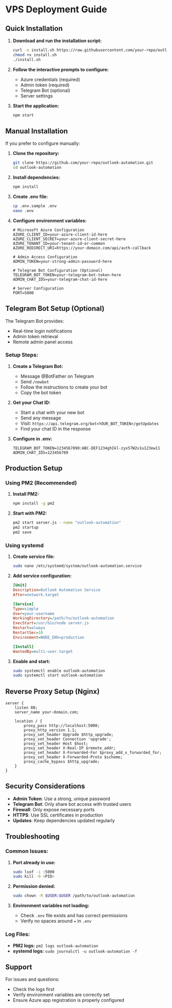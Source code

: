 
# VPS Deployment Guide

## Quick Installation

1. **Download and run the installation script:**
   ```bash
   curl -o install.sh https://raw.githubusercontent.com/your-repo/outlook-automation/main/install.sh
   chmod +x install.sh
   ./install.sh
   ```

2. **Follow the interactive prompts to configure:**
   - Azure credentials (required)
   - Admin token (required)
   - Telegram Bot (optional)
   - Server settings

3. **Start the application:**
   ```bash
   npm start
   ```

## Manual Installation

If you prefer to configure manually:

1. **Clone the repository:**
   ```bash
   git clone https://github.com/your-repo/outlook-automation.git
   cd outlook-automation
   ```

2. **Install dependencies:**
   ```bash
   npm install
   ```

3. **Create .env file:**
   ```bash
   cp .env.sample .env
   nano .env
   ```

4. **Configure environment variables:**
   ```env
   # Microsoft Azure Configuration
   AZURE_CLIENT_ID=your-azure-client-id-here
   AZURE_CLIENT_SECRET=your-azure-client-secret-here
   AZURE_TENANT_ID=your-tenant-id-or-common
   AZURE_REDIRECT_URI=https://your-domain.com/api/auth-callback

   # Admin Access Configuration
   ADMIN_TOKEN=your-strong-admin-password-here

   # Telegram Bot Configuration (Optional)
   TELEGRAM_BOT_TOKEN=your-telegram-bot-token-here
   ADMIN_CHAT_IDS=your-telegram-chat-id-here

   # Server Configuration
   PORT=5000
   ```

## Telegram Bot Setup (Optional)

The Telegram Bot provides:
- Real-time login notifications
- Admin token retrieval
- Remote admin panel access

### Setup Steps:

1. **Create a Telegram Bot:**
   - Message @BotFather on Telegram
   - Send `/newbot`
   - Follow the instructions to create your bot
   - Copy the bot token

2. **Get your Chat ID:**
   - Start a chat with your new bot
   - Send any message
   - Visit: `https://api.telegram.org/bot<YOUR_BOT_TOKEN>/getUpdates`
   - Find your chat ID in the response

3. **Configure in .env:**
   ```env
   TELEGRAM_BOT_TOKEN=1234567890:ABC-DEF1234ghIkl-zyx57W2v1u123ew11
   ADMIN_CHAT_IDS=123456789
   ```

## Production Setup

### Using PM2 (Recommended)

1. **Install PM2:**
   ```bash
   npm install -g pm2
   ```

2. **Start with PM2:**
   ```bash
   pm2 start server.js --name "outlook-automation"
   pm2 startup
   pm2 save
   ```

### Using systemd

1. **Create service file:**
   ```bash
   sudo nano /etc/systemd/system/outlook-automation.service
   ```

2. **Add service configuration:**
   ```ini
   [Unit]
   Description=Outlook Automation Service
   After=network.target

   [Service]
   Type=simple
   User=your-username
   WorkingDirectory=/path/to/outlook-automation
   ExecStart=/usr/bin/node server.js
   Restart=always
   RestartSec=10
   Environment=NODE_ENV=production

   [Install]
   WantedBy=multi-user.target
   ```

3. **Enable and start:**
   ```bash
   sudo systemctl enable outlook-automation
   sudo systemctl start outlook-automation
   ```

## Reverse Proxy Setup (Nginx)

```nginx
server {
    listen 80;
    server_name your-domain.com;

    location / {
        proxy_pass http://localhost:5000;
        proxy_http_version 1.1;
        proxy_set_header Upgrade $http_upgrade;
        proxy_set_header Connection 'upgrade';
        proxy_set_header Host $host;
        proxy_set_header X-Real-IP $remote_addr;
        proxy_set_header X-Forwarded-For $proxy_add_x_forwarded_for;
        proxy_set_header X-Forwarded-Proto $scheme;
        proxy_cache_bypass $http_upgrade;
    }
}
```

## Security Considerations

- **Admin Token**: Use a strong, unique password
- **Telegram Bot**: Only share bot access with trusted users
- **Firewall**: Only expose necessary ports
- **HTTPS**: Use SSL certificates in production
- **Updates**: Keep dependencies updated regularly

## Troubleshooting

### Common Issues:

1. **Port already in use:**
   ```bash
   sudo lsof -i :5000
   sudo kill -9 <PID>
   ```

2. **Permission denied:**
   ```bash
   sudo chown -R $USER:$USER /path/to/outlook-automation
   ```

3. **Environment variables not loading:**
   - Check `.env` file exists and has correct permissions
   - Verify no spaces around `=` in `.env`

### Log Files:

- **PM2 logs:** `pm2 logs outlook-automation`
- **systemd logs:** `sudo journalctl -u outlook-automation -f`

## Support

For issues and questions:
- Check the logs first
- Verify environment variables are correctly set
- Ensure Azure app registration is properly configured
